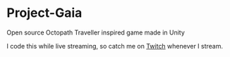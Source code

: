 # Project-Gaia
Open source Octopath Traveller inspired game made in Unity

I code this while live streaming, so catch me on [Twitch](https://twitch.tv/InukApp) whenever I stream.
